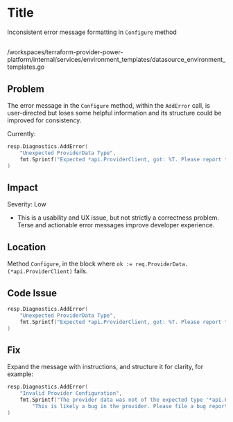 # Title

Inconsistent error message formatting in `Configure` method

##

/workspaces/terraform-provider-power-platform/internal/services/environment_templates/datasource_environment_templates.go

## Problem

The error message in the `Configure` method, within the `AddError` call, is user-directed but loses some helpful information and its structure could be improved for consistency.

Currently:

```go
resp.Diagnostics.AddError(
    "Unexpected ProviderData Type",
    fmt.Sprintf("Expected *api.ProviderClient, got: %T. Please report this issue to the provider developers.", req.ProviderData),
)
```

## Impact

Severity: Low

- This is a usability and UX issue, but not strictly a correctness problem. Terse and actionable error messages improve developer experience.

## Location

Method `Configure`, in the block where `ok := req.ProviderData.(*api.ProviderClient)` fails.

## Code Issue

```go
resp.Diagnostics.AddError(
    "Unexpected ProviderData Type",
    fmt.Sprintf("Expected *api.ProviderClient, got: %T. Please report this issue to the provider developers.", req.ProviderData),
)
```

## Fix

Expand the message with instructions, and structure it for clarity, for example:

```go
resp.Diagnostics.AddError(
    "Invalid Provider Configuration",
    fmt.Sprintf("The provider data was not of the expected type '*api.ProviderClient' (got: %T). "+
        "This is likely a bug in the provider. Please file a bug report with the configuration you used.", req.ProviderData),
)
```
